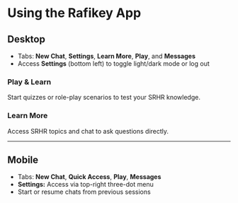 # Using the Rafikey App

## Desktop
- Tabs: **New Chat**, **Settings**, **Learn More**, **Play**, and **Messages**
- Access **Settings** (bottom left) to toggle light/dark mode or log out

### Play & Learn
Start quizzes or role-play scenarios to test your SRHR knowledge.

### Learn More
Access SRHR topics and chat to ask questions directly.

---

## Mobile
- Tabs: **New Chat**, **Quick Access**, **Play**, **Messages**
- **Settings:** Access via top-right three-dot menu
- Start or resume chats from previous sessions
